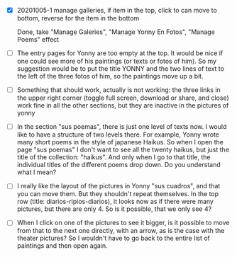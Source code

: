 - [x] 20201005-1 manage galleries, if item in the top, click to can move to bottom, reverse for the item in the bottom

    Done, take "Manage Galeries", "Manage Yonny En Fotos", "Manage Poems" effect

- [ ] The entry pages for Yonny are too empty at the top. It would be nice if one could see more of his paintings (or texts or fotos of him). So my suggestion would be to put the title YONNY and the two lines of text to the left of the three fotos of him, so the paintings move up a bit.

- [ ] Something that should work, actually is not working: the three links in the upper right corner (toggle full screen, download or share, and close) work fine in all the other sections, but they are inactive in the pictures of yonny

- [ ] In the section "sus poemas", there is just one level of texts now. I would like to have a structure of two levels there. For example, Yonny wrote many short poems in the style of japanese Haikus. So when I open the page "sus poemas" I don't want to see all the twenty haikus, but just the title of the collection: "haikus". And only when I go to that title, the individual titles of the different poems drop down. Do you understand what I mean?

- [ ] I really like the layout of the pictures in Yonny "sus cuadros", and that you can move them. But they shouldn't repeat themselves. In the top row (title: diarios-ripios-diarios), it looks now as if there were many pictures, but there are only 4. So is it possible, that we only see 4?

- [ ] When I click on one of the pictures to see it bigger, is it possible to move from that to the next one directly, with an arrow, as is the case with the theater pictures? So I wouldn't have to go back to the entire list of paintings and then open again.

